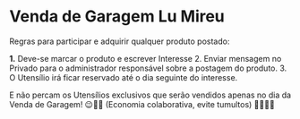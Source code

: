 # Venda de Garagem Lu Mireu

Regras para participar e adquirir qualquer produto postado:

<b>1.</b> Deve-se marcar o produto e escrever Interesse
2. Enviar mensagem no Privado para o administrador responsável sobre a postagem do produto.
3. O Utensílio irá ficar reservado até o dia seguinte do interesse. 

E não percam os Utensílios exclusivos que serão vendidos apenas no dia da Venda de Garagem! 😉👍🏻
(Economia colaborativa, evite tumultos) 👏🏻🙌🏻
